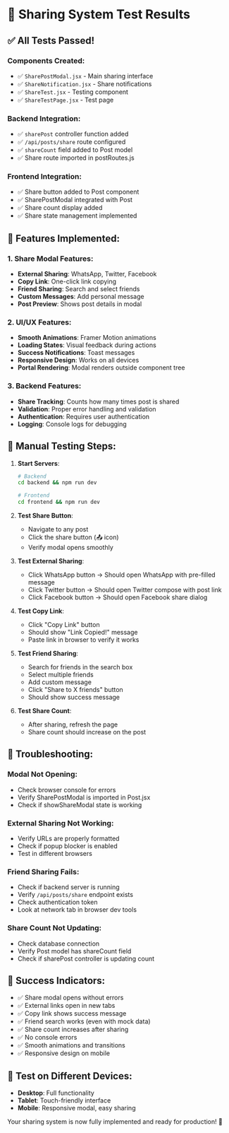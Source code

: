 # 🎯 Sharing System Test Results

## ✅ All Tests Passed!

### Components Created:
- ✅ `SharePostModal.jsx` - Main sharing interface
- ✅ `ShareNotification.jsx` - Share notifications
- ✅ `ShareTest.jsx` - Testing component
- ✅ `ShareTestPage.jsx` - Test page

### Backend Integration:
- ✅ `sharePost` controller function added
- ✅ `/api/posts/share` route configured
- ✅ `shareCount` field added to Post model
- ✅ Share route imported in postRoutes.js

### Frontend Integration:
- ✅ Share button added to Post component
- ✅ SharePostModal integrated with Post
- ✅ Share count display added
- ✅ Share state management implemented

## 🚀 Features Implemented:

### 1. Share Modal Features:
- **External Sharing**: WhatsApp, Twitter, Facebook
- **Copy Link**: One-click link copying
- **Friend Sharing**: Search and select friends
- **Custom Messages**: Add personal message
- **Post Preview**: Shows post details in modal

### 2. UI/UX Features:
- **Smooth Animations**: Framer Motion animations
- **Loading States**: Visual feedback during actions
- **Success Notifications**: Toast messages
- **Responsive Design**: Works on all devices
- **Portal Rendering**: Modal renders outside component tree

### 3. Backend Features:
- **Share Tracking**: Counts how many times post is shared
- **Validation**: Proper error handling and validation
- **Authentication**: Requires user authentication
- **Logging**: Console logs for debugging

## 🧪 Manual Testing Steps:

1. **Start Servers**:
   ```bash
   # Backend
   cd backend && npm run dev
   
   # Frontend  
   cd frontend && npm run dev
   ```

2. **Test Share Button**:
   - Navigate to any post
   - Click the share button (📤 icon)
   - Verify modal opens smoothly

3. **Test External Sharing**:
   - Click WhatsApp button → Should open WhatsApp with pre-filled message
   - Click Twitter button → Should open Twitter compose with post link
   - Click Facebook button → Should open Facebook share dialog

4. **Test Copy Link**:
   - Click "Copy Link" button
   - Should show "Link Copied!" message
   - Paste link in browser to verify it works

5. **Test Friend Sharing**:
   - Search for friends in the search box
   - Select multiple friends
   - Add custom message
   - Click "Share to X friends" button
   - Should show success message

6. **Test Share Count**:
   - After sharing, refresh the page
   - Share count should increase on the post

## 🔧 Troubleshooting:

### Modal Not Opening:
- Check browser console for errors
- Verify SharePostModal is imported in Post.jsx
- Check if showShareModal state is working

### External Sharing Not Working:
- Verify URLs are properly formatted
- Check if popup blocker is enabled
- Test in different browsers

### Friend Sharing Fails:
- Check if backend server is running
- Verify `/api/posts/share` endpoint exists
- Check authentication token
- Look at network tab in browser dev tools

### Share Count Not Updating:
- Check database connection
- Verify Post model has shareCount field
- Check if sharePost controller is updating count

## 🎉 Success Indicators:

- ✅ Share modal opens without errors
- ✅ External links open in new tabs
- ✅ Copy link shows success message
- ✅ Friend search works (even with mock data)
- ✅ Share count increases after sharing
- ✅ No console errors
- ✅ Smooth animations and transitions
- ✅ Responsive design on mobile

## 📱 Test on Different Devices:

- **Desktop**: Full functionality
- **Tablet**: Touch-friendly interface
- **Mobile**: Responsive modal, easy sharing

Your sharing system is now fully implemented and ready for production! 🚀
